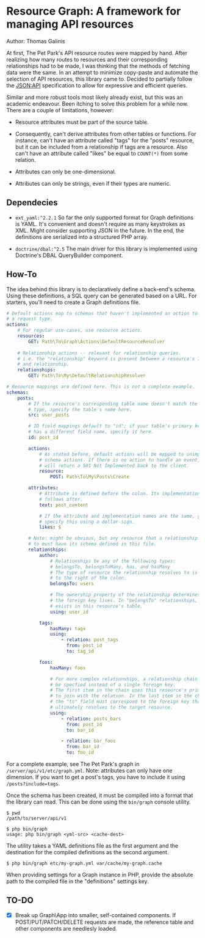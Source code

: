 # Resource Graph: A framework for managing API resources

Author: Thomas Galinis

At first, The Pet Park's API resource routes were mapped by hand.
After realizing how many routes to resources and their corresponding relationships
had to be made, I was thinking that the methods of fetching data were the same.
In an attempt to minimize copy-paste and automate the selection of API resources,
this library came to. Decided to partially follow the [JSON:API](https://jsonapi.org/format/)
specification to allow for expressive and efficient queries.


Similar and more robust tools most likely already exist, but this was an
academic endeavour. Been itching to solve this problem for a while now.
There are a couple of limitations, however:

* Resource attributes must be part of the source table.

* Consequently, can't derive attributes from other tables or functions.
  For instance, can't have an attribute called "tags" for the "posts" resource,
  but it can be included from a relationship if tags are a resource.
  Also can't have an attribute called "likes" be equal to `COUNT(*)` from some relation.

* Attributes can only be one-dimensional.

* Attributes can only be strings, even if their types are numeric.


## Dependecies

- `ext_yaml:^2.2.1` So far the only supported format for Graph definitions is
  YAML. It's convenient and doesn't require as many keystrokes as XML.
  Might consider supporting JSON in the future. In the end, the definitions
  are serialized into a structured PHP array.

- `doctrine/dbal:^2.5` The main driver for this library is implemented using
  Doctrine's DBAL QueryBuilder component.


## How-To

The idea behind this library is to declaratively define a back-end's schema.
Using these definitions, a SQL query can be generated based on a URL.
For starters, you'll need to create a Graph definitions file.

```yaml
# Default actions map to schemas that haven't implemented an action to handle
# a request type.
actions:
    # For regular use-cases, use resource actions.
    resources:
        GET: Path\To\Graph\Actions\DefaultResourceResolver
    
    # Relationship actions -- relevant for relationship queries.
    # i.e. the "relationship" keyword is present between a resource's ID
    # and relationship.
    relationships:
        GET: Path\To\My\DefaultRelationshipResolver

# Resource mappings are defined here. This is not a complete example.
schemas:
    posts:
        # If the resource's corresponding table name doesn't match the resource's
        # type, specify the table's name here.
        src: user_posts

        # ID field mappings default to "id"; if your table's primary key
        # has a different field name, specify it here.
        id: post_id

        actions:
            # As stated before, default actions will be mapped to unimplemented
            # schema actions. If there is no action to handle an event, Graph
            # will return a 501 Not Implemented back to the client.
            resource:
                POST: Path\To\My\Posts\Create

        attributes:
            # Attribute is defined before the colon. Its implementation name
            # follows after.
            text: post_content

            # If the attribute and implementation names are the same, you can
            # specify this using a dollar-sign.
            likes: $

        # Note: might be obvious, but any resource that a relationship resolves
        # to must have its schema defined in this file.
        relationships:
            author:
                # Relationships be any of the following types:
                # belongsTo, belongsToMany, has, and hasMany
                # The type of resource the relationship resolves to is specified
                # to the right of the colon.
                belongsTo: users

                # The ownership property of the relationship determines where
                # the foreign key lives. In "belongsTo" relationships, the key
                # exists in this resource's table.
                using: user_id

            tags:
                hasMany: tags
                using:
                    - relation: post_tags
                      from: post_id
                      to: tag_id

            foos:
                hasMany: foos

                # For more complex relationships, a relationship chain can
                # be specfied instead of a single foreign key.
                # The first item in the chain uses this resource's primary key
                # to join with the relation. In the last item in the chain,
                # the "to" field must correspond to the foreign key that
                # ultimately resolves to the target resource.
                using:
                    - relation: posts_bars
                      from: post_id
                      to: bar_id

                    - relation: bar_foos
                      from: bar_id
                      to: foo_id
```

For a complete example, see The Pet Park's graph in `/server/api/v1/etc/graph.yml`.
Note: attributes can only have one dimension. If you want to get a post's
tags, you have to include it using `/posts?include=tags`.

Once the schema has been created, it must be compiled into a format that the
library can read. This can be done using the `bin/graph` console utility.

```console
$ pwd
/path/to/server/api/v1

$ php bin/graph
usage: php bin/graph <yml-src> <cache-dest>

```

The utility takes a YAML definitions file as the first argument and the
destination for the compiled definitions as the second argument.

```console
$ php bin/graph etc/my-graph.yml var/cache/my-graph.cache
```

When providing settings for a Graph instance in PHP, provide the absolute
path to the compiled file in the "definitions" settings key.

## TO-DO

- [x] Break up Graph\App into smaller, self-contained components.
      If POST/PUT/PATCH/DELETE requests are made, the reference table
      and other components are needlesly loaded.